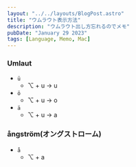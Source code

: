 ```yaml
---
layout: "../../layouts/BlogPost.astro"
title: "ウムラウト表示方法"
description: "ウムラウト出し方忘れるのでメモ"
pubDate: "January 29 2023"
tags: [Language, Memo, Mac]
---
```


### Umlaut

- `ü`
  - ⌥ + u → u
- `ö`
  - ⌥ + u → o
- `ä`
  - ⌥ + u → a


### ångström(オングストローム)

- `å`
  - ⌥ + a
